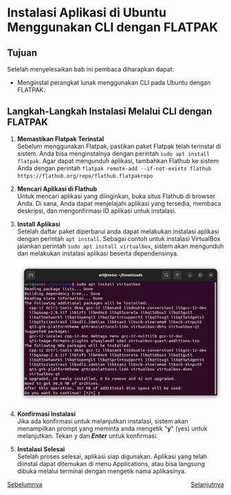 # Instalasi Aplikasi di Ubuntu  Menggunakan CLI dengan FLATPAK
## Tujuan
Setelah menyelesaikan bab ini pembaca diharapkan dapat:
- Menginstal perangkat lunak menggunakan CLI pada Ubuntu dengan FLATPAK.

## Langkah-Langkah Instalasi Melalui CLI dengan FLATPAK
1. **Memastikan Flatpak Terinstal**<br>
   Sebelum menggunakan Flatpak, pastikan paket Flatpak telah terinstal di sistem. Anda bisa menginstalnya dengan perintah `sudo apt install flatpak`. Agar dapat mengunduh aplikasi, tambahkan Flathub ke sistem Anda dengan perintah `flatpak remote-add --if-not-exists flathub https://flathub.org/repo/flathub.flatpakrepo`

2. **Mencari Aplikasi di Flathub**<br>
   Untuk mencari aplikasi yang diinginkan, buka situs Flathub di browser Anda. Di sana, Anda dapat menjelajahi aplikasi yang tersedia, membaca deskripsi, dan mengonfirmasi ID aplikasi untuk instalasi.


3. **Install Aplikasi**<br>
   Setelah daftar paket diperbarui anda dapat melakukan instalasi aplikasi dengan perintah `apt install`. Sebagai contoh untuk instalasi VirtualBox jalankan perintah `sudo apt install virtualbox`, sistem akan mengunduh dan melakukan instalasi aplikasi beserta dependensinya.

   <center> 

   ![icon](img/install_vb.png)

   </center>

4. **Konfirmasi Instalasi**<br>
   Jika ada konfirmasi untuk melanjutkan instalasi, sistem akan menampilkan prompt yang meminta anda mengetik "**y**" (yes) untuk melanjutkan. Tekan y dan ***Enter*** untuk konfirmasi.
5. **Instalasi Selesai**<br>
   Setelah proses selesai, aplikasi siap digunakan. Aplikasi yang telah diinstal dapat ditemukan di menu Applications, atau bisa langsung dibuka melalui terminal dengan mengetik nama aplikasinya.

 
 <div style="display: flex; justify-content: space-between;">
  <a href="https://example.com">Sebelumnya</a>
  <a href="https://example.com">Selanjutnya</a>
</div>